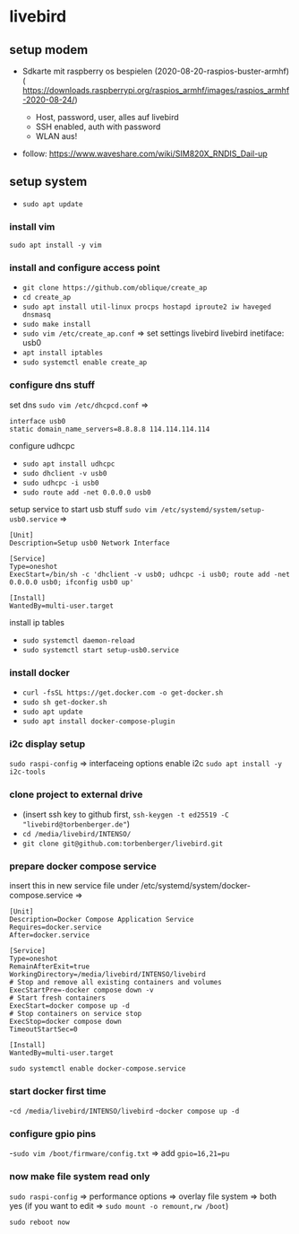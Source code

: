 # livebird

## setup modem

- Sdkarte mit raspberry os bespielen (2020-08-20-raspios-buster-armhf) ( https://downloads.raspberrypi.org/raspios_armhf/images/raspios_armhf-2020-08-24/)
  - Host, password, user, alles auf livebird
  - SSH enabled, auth with password
  - WLAN aus!

- follow: https://www.waveshare.com/wiki/SIM820X_RNDIS_Dail-up

[//]: # (- follow: https://www.waveshare.com/wiki/SIM8200EA-M2_5G_HAT_is_equipped_with_Raspbian_Pi_to_open_hotspots &#40;only AP setup 4-7&#41;)


## setup system
- `sudo apt update`

### install vim
`sudo apt install -y vim`


### install and configure access point
- `git clone https://github.com/oblique/create_ap`
- `cd create_ap`
- `sudo apt install util-linux procps hostapd iproute2 iw haveged dnsmasq`
- `sudo make install`
- `sudo vim /etc/create_ap.conf` => set settings livebird livebird inetiface: usb0 
- `apt install iptables`
- `sudo systemctl enable create_ap`


### configure dns stuff
set dns
`sudo vim /etc/dhcpcd.conf` =>
```
interface usb0
static domain_name_servers=8.8.8.8 114.114.114.114
```
configure udhcpc
- `sudo apt install udhcpc`
- `sudo dhclient -v usb0`
- `sudo udhcpc -i usb0`
- `sudo route add -net 0.0.0.0 usb0`

setup service to start usb stuff
`sudo vim /etc/systemd/system/setup-usb0.service` =>
```
[Unit]
Description=Setup usb0 Network Interface

[Service]
Type=oneshot
ExecStart=/bin/sh -c 'dhclient -v usb0; udhcpc -i usb0; route add -net 0.0.0.0 usb0; ifconfig usb0 up'

[Install]
WantedBy=multi-user.target
```

install ip tables
- `sudo systemctl daemon-reload`
- `sudo systemctl start setup-usb0.service`


### install docker
- `curl -fsSL https://get.docker.com -o get-docker.sh`
- `sudo sh get-docker.sh`
- `sudo apt update`
- `sudo apt install docker-compose-plugin`


### i2c display setup
`sudo raspi-config` => 
    interfaceing options
    enable i2c
`sudo apt install -y i2c-tools`


### clone project to external drive
- (insert ssh key to github first, `ssh-keygen -t ed25519 -C "livebird@torbenberger.de"`)
- `cd /media/livebird/INTENSO/`
- `git clone git@github.com:torbenberger/livebird.git`


### prepare docker compose service
insert this in new service file under /etc/systemd/system/docker-compose.service =>
```
[Unit]
Description=Docker Compose Application Service
Requires=docker.service
After=docker.service

[Service]
Type=oneshot
RemainAfterExit=true
WorkingDirectory=/media/livebird/INTENSO/livebird
# Stop and remove all existing containers and volumes
ExecStartPre=-docker compose down -v
# Start fresh containers
ExecStart=docker compose up -d
# Stop containers on service stop
ExecStop=docker compose down
TimeoutStartSec=0

[Install]
WantedBy=multi-user.target
```


`sudo systemctl enable docker-compose.service`

### start docker first time
-`cd /media/livebird/INTENSO/livebird`
-`docker compose up -d`

### configure gpio pins
-`sudo vim /boot/firmware/config.txt` =>
add `gpio=16,21=pu`

### now make file system read only

`sudo raspi-config` =>
performance options => overlay file system => both yes
(if you want to edit => `sudo mount -o remount,rw /boot`)

`sudo reboot now`
